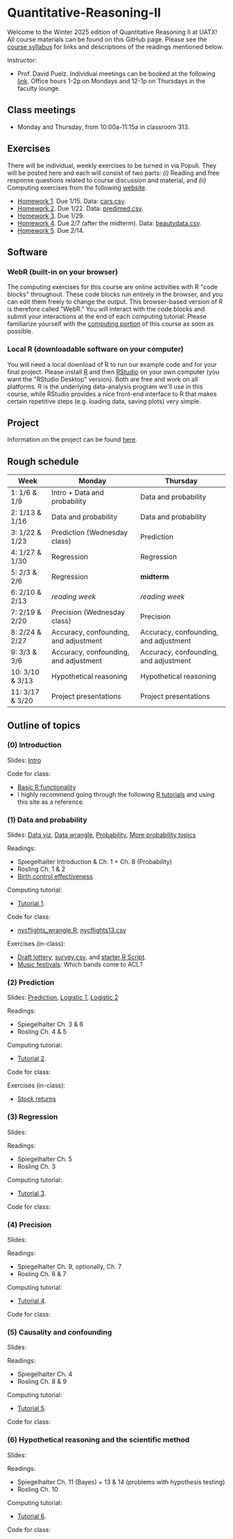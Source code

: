 # Quantitative-Reasoning-II

Welcome to the Winter 2025 edition of Quantitative Reasoning II at UATX!  All course materials can be found on this GitHub page.  Please see the [course syllabus](syllabus_QR2.pdf) for links and descriptions of the readings mentioned below.

Instructor:  
- Prof. David Puelz.  Individual meetings can be booked at the following [link](https://calendly.com/dpuelz).  Office hours 1-2p on Mondays and 12-1p on Thursdays in the faculty lounge.


## Class meetings

- Monday and Thursday, from 10:00a-11:15a in classroom 313.

## Exercises

There will be individual, weekly exercises to be turned in via Populi.  They will be posted here and each will consist of two parts: *(i)* Reading and free response questions related to course discussion and material, and *(ii)* Computing exercises from the following [website](https://dtkaplan.github.io/QR2-computing/).

- [Homework 1](exercises/HW1.pdf). Due 1/15. Data: [cars.csv](data/cars.csv).
- [Homework 2](exercises/HW2.pdf). Due 1/22. Data: [predimed.csv](data/predimed.csv).
- [Homework 3](exercises/HW3.pdf). Due 1/29.
- [Homework 4](exercises/HW4.pdf). Due 2/7 (after the midterm). Data: [beautydata.csv](data/beautydata.csv).
- [Homework 5](exercises/HW5.pdf). Due 2/14.

## Software

### WebR (built-in on your browser)

The computing exercises for this course are online activities with R "code blocks" throughout.  These code blocks run entirely in the browser, and you can edit them freely to change the output.  This browser-based version of R is therefore called "WebR."  You will interact with the code blocks and submit your interactions at the end of each computing tutorial.  Please familiarize yourself with the [computing portion](https://dtkaplan.github.io/QR2-computing/) of this course as soon as possible.

### Local R (downloadable software on your computer)

You will need a local download of R to run our example code and for your final project. Please install [R](https://cran.rstudio.com) and then [RStudio](https://posit.co/download/rstudio-desktop/) on your own computer (you want the "RStudio Desktop" version).  Both are free and work on all platforms.  R is the underlying data-analysis program we'll use in this course, while RStudio provides a nice front-end interface to R that makes certain repetitive steps (e.g. loading data, saving plots) very simple.

## Project

Information on the project can be found [here](code/project.md).

<!-- A couple places to look for data:
- [Harvard Dataverse](https://dataverse.harvard.edu).  Compilation of data (and code) from research projects ranging from medicine and law to business and public policy.  Often accompanied by a peer-reviewed paper.
- [FRED](https://fred.stlouisfed.org).  Tons of economic data from the St. Louis Fed.
- [Johns Hopkins COVID data](https://github.com/CSSEGISandData/COVID-19).  A lot of data related to the pandemic sits here.
- [Amazon Web Services Data Exchange](https://aws.amazon.com/marketplace/search/results?category=d5a43d97-558f-4be7-8543-cce265fe6d9d&FULFILLMENT_OPTION_TYPE=DATA_EXCHANGE&filters=FULFILLMENT_OPTION_TYPE).  Many sources ... be sure to look into the subscription and data access requirements.
- [Tyler Moore's website: Cybersecurity and Crypto-related research](https://tylermoore.ens.utulsa.edu/pub.html). -->


## Rough schedule

|Week| Monday | Thursday |
|---|------| ------ |
|1: 1/6 & 1/9| Intro + Data and probability | Data and probability |
|2: 1/13 & 1/16| Data and probability | Data and probability |
|3: 1/22 & 1/23| Prediction (Wednesday class) | Prediction |
|4: 1/27 & 1/30| Regression | Regression |
|5: 2/3 & 2/6| Regression | **midterm** |
|6: 2/10 & 2/13| *reading week* | *reading week* |
|7: 2/19 & 2/20| Precision (Wednesday class) | Precision |
|8: 2/24 & 2/27| Accuracy, confounding, and adjustment | Accuracy, confounding, and adjustment |
|9: 3/3 & 3/6| Accuracy, confounding, and adjustment | Accuracy, confounding, and adjustment |
|10: 3/10 & 3/13| Hypothetical reasoning | Hypothetical reasoning |
|11: 3/17 & 3/20| Project presentations | Project presentations |


## Outline of topics  

### (0) Introduction

Slides: [Intro](slides/intro.pdf)

Code for class:
- [Basic R functionality](code/intro.R)
- I highly recommend going through the following [R tutorials](https://github.com/dpuelz/learnR) and using this site as a reference.

### (1) Data and probability

Slides: [Data viz](slides/datavis.pdf), [Data wrangle](slides/wrangling.pdf), [Probability](slides/probability.pdf), [More probability topics](slides/probability_topics.pdf)

Readings: 
- Spiegelhalter Introduction & Ch. 1 + Ch. 8 (Probability)
- Rosling Ch. 1 & 2
- [Birth control effectiveness](readings/AIQ_excerpt_contraceptive_effectiveness.pdf)

Computing tutorial:
- [Tutorial 1](https://dtkaplan.github.io/QR2-computing/tutorial-1.html).

Code for class: 
- [nycflights_wrangle.R](code/nycflights_wrangle.R), [nycflights13.csv](data/nycflights13.csv)

Exercises (in-class):
- [Draft lottery](code/draftlottery.md), [survey.csv](data/survey.csv), and [starter R Script](code/draft.R).
- [Music festivals](code/musicfestivals.md): Which bands come to ACL?

### (2) Prediction

Slides: [Prediction](slides/prediction.pdf), [Logistic 1](slides/logistic_1.pdf), [Logistic 2](slides/logistic_2.pdf)

Readings: 
- Spiegelhalter Ch. 3 & 6
- Rosling Ch. 4 & 5

Computing tutorial:
- [Tutorial 2](https://dtkaplan.github.io/QR2-computing/tutorial-2.html).

Code for class:

Exercises (in-class):
- [Stock returns](code/returns.R)

### (3) Regression

Slides:

Readings: 
- Spiegelhalter Ch. 5
- Rosling Ch. 3

Computing tutorial:
- [Tutorial 3](https://dtkaplan.github.io/QR2-computing/tutorial-3.html).

Code for class:


### (4) Precision

Slides:

Readings: 
- Spiegelhalter Ch. 9, optionally, Ch. 7
- Rosling Ch. 6 & 7

Computing tutorial:
- [Tutorial 4](https://dtkaplan.github.io/QR2-computing/tutorial-4.html).

Code for class:


### (5) Causality and confounding

Slides:

Readings:
- Spiegelhalter Ch. 4
- Rosling Ch. 8 & 9

Computing tutorial:
- [Tutorial 5](https://dtkaplan.github.io/QR2-computing/tutorial-5.html).

Code for class:


### (6) Hypothetical reasoning and the scientific method

Slides:

Readings:
- Spiegelhalter Ch. 11 (Bayes) + 13 & 14 (problems with hypothesis testing)
- Rosling Ch. 10

Computing tutorial:
- [Tutorial 6](https://dtkaplan.github.io/QR2-computing/tutorial-6.html).

Code for class:








